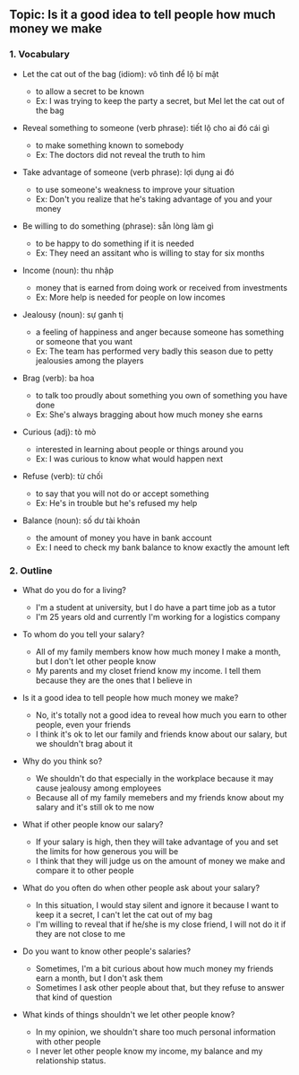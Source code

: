 ## Topic: Is it a good idea to tell people how much money we make

### 1. Vocabulary
- Let the cat out of the bag (idiom): vô tình để lộ bí mật
  + to allow a secret to be known
  + Ex: I was trying to keep the party a secret, but Mel let the cat out of the bag

- Reveal something to someone (verb phrase): tiết lộ cho ai đó cái gì
  + to make something known to somebody
  + Ex: The doctors did not reveal the truth to him

- Take advantage of someone (verb phrase): lợi dụng ai đó
  + to use someone's weakness to improve your situation
  + Ex: Don't you realize that he's taking advantage of you and your money

- Be willing to do something (phrase): sẵn lòng làm gì
  + to be happy to do something if it is needed
  + Ex: They need an assitant who is willing to stay for six months

- Income (noun): thu nhập
  + money that is earned from doing work or received from investments
  + Ex: More help is needed for people on low incomes

- Jealousy (noun): sự ganh tị
  + a feeling of happiness and anger because someone has something or someone that you want
  + Ex: The team has performed very badly this season due to petty jealousies among the players

- Brag (verb): ba hoa
  + to talk too proudly about something you own of something you have done
  + Ex: She's always bragging about how much money she earns

- Curious (adj): tò mò
  + interested in learning about people or things around you
  + Ex: I was curious to know what would happen next

- Refuse (verb): từ chối
  + to say that you will not do or accept something
  + Ex: He's in trouble but he's refused my help

- Balance (noun): số dư tài khoản
  + the amount of money you have in bank account
  + Ex: I need to check my bank balance to know exactly the amount left


### 2. Outline
- What do you do for a living?
  + I'm a student at university, but I do have a part time job as a tutor
  + I'm 25 years old and currently I'm working for a logistics company

- To whom do you tell your salary?
  + All of my family members know how much money I make a month, but I don't let other people know
  + My parents and my closet friend know my income. I tell them because they are the ones that I believe in

- Is it a good idea to tell people how much money we make?
  + No, it's totally not a good idea to reveal how much you earn to other people, even your friends
  + I think it's ok to let our family and friends know about our salary, but we shouldn't brag about it

- Why do you think so?
  + We shouldn't do that especially in the workplace because it may cause jealousy among employees
  + Because all of my family memebers and my friends know about my salary and it's still ok to me now

- What if other people know our salary?
  + If your salary is high, then they will take advantage of you and set the limits for how generous you will be
  + I think that they will judge us on the amount of money we make and compare it to other people

- What do you often do when other people ask about your salary?
  + In this situation, I would stay silent and ignore it because I want to keep it a secret, I can't let the cat out of my bag
  + I'm willing to reveal that if he/she is my close friend, I will not do it if they are not close to me

- Do you want to know other people's salaries?
  + Sometimes, I'm a bit curious about how much money my friends earn a month, but I don't ask them
  + Sometimes I ask other people about that, but they refuse to answer that kind of question

- What kinds of things shouldn't we let other people know?
  + In my opinion, we shouldn't share too much personal information with other people
  + I never let other people know my income, my balance and my relationship status.